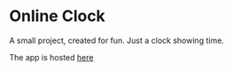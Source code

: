 # Online Clock

A small project, created for fun. Just a clock showing time.

The app is hosted [here](https://kamsaf.github.io/clock/)